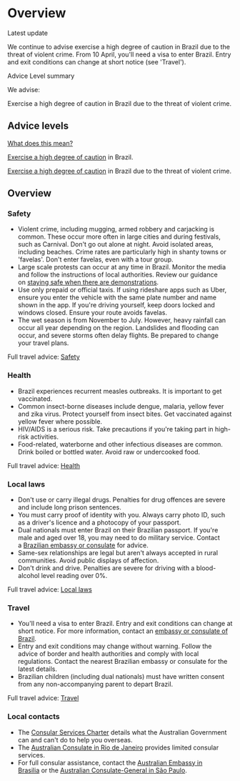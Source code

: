 # Overview

Latest update

We continue to advise exercise a high degree of caution in Brazil due to the threat of violent crime. From 10 April, you'll need a visa to enter Brazil. Entry and exit conditions can change at short notice (see 'Travel').

Advice Level summary

We advise:

Exercise a high degree of caution in Brazil due to the threat of violent crime.

## Advice levels

[What does this mean?](/before-you-go/travel-advice-explained/)

[Exercise a high degree of caution](explain#level2) in Brazil.

[Exercise a high degree of caution](explain#level2) in Brazil due to the threat of violent crime.

## Overview

### Safety

* Violent crime, including mugging, armed robbery and carjacking is common. These occur more often in large cities and during festivals, such as Carnival. Don't go out alone at night. Avoid isolated areas, including beaches. Crime rates are particularly high in shanty towns or 'favelas'. Don't enter favelas, even with a tour group.
* Large scale protests can occur at any time in Brazil. Monitor the media and follow the instructions of local authorities. Review our guidance on [staying safe when there are demonstrations](/before-you-go/safety/protests-civil-unrest "Protests and civil unrest").
* Use only prepaid or official taxis. If using rideshare apps such as Uber, ensure you enter the vehicle with the same plate number and name shown in the app. If you're driving yourself, keep doors locked and windows closed. Ensure your route avoids favelas.
* The wet season is from November to July. However, heavy rainfall can occur all year depending on the region. Landslides and flooding can occur, and severe storms often delay flights. Be prepared to change your travel plans.

Full travel advice: [Safety](#safety)

### Health

* Brazil experiences recurrent measles outbreaks. It is important to get vaccinated.
* Common insect-borne diseases include dengue, malaria, yellow fever and zika virus. Protect yourself from insect bites. Get vaccinated against yellow fever where possible.
* HIV/AIDS is a serious risk. Take precautions if you're taking part in high-risk activities.
* Food-related, waterborne and other infectious diseases are common. Drink boiled or bottled water. Avoid raw or undercooked food.

Full travel advice: [Health](#health)

### Local laws

* Don't use or carry illegal drugs. Penalties for drug offences are severe and include long prison sentences.
* You must carry proof of identity with you. Always carry photo ID, such as a driver's licence and a photocopy of your passport.
* Dual nationals must enter Brazil on their Brazilian passport. If you're male and aged over 18, you may need to do military service. Contact a [Brazilian embassy or consulate](https://protocol.dfat.gov.au/Public/Missions/30) for advice.
* Same-sex relationships are legal but aren't always accepted in rural communities. Avoid public displays of affection.
* Don't drink and drive. Penalties are severe for driving with a blood-alcohol level reading over 0%.

Full travel advice: [Local laws](#local-laws)

### Travel

* You'll need a visa to enter Brazil. Entry and exit conditions can change at short notice. For more information, contact an [embassy or consulate of Brazil](https://protocol.dfat.gov.au/Public/Missions/30).
* Entry and exit conditions may change without warning. Follow the advice of border and health authorities and comply with local regulations. Contact the nearest Brazilian embassy or consulate for the latest details.
* Brazilian children (including dual nationals) must have written consent from any non-accompanying parent to depart Brazil.

Full travel advice: [Travel](#travel)

### Local contacts

* The [Consular Services Charter](/node/46) details what the Australian Government can and can't do to help you overseas.
* The [Australian Consulate in Rio de Janeiro](https://brazil.embassy.gov.au/bras/contact-us-Rio-de-Janeiro.html) provides limited consular services.
* For full consular assistance, contact the [Australian Embassy in Brasilia](https://brazil.embassy.gov.au/bras/contact-us-Brasilia.html) or the [Australian Consulate-General in São Paulo](https://brazil.embassy.gov.au/bras/contact-us-Sao-Paulo.html).
